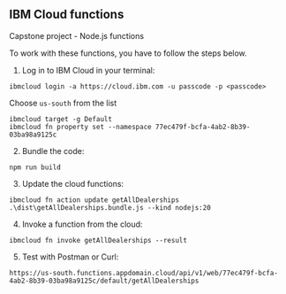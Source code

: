 ## IBM Cloud functions
Capstone project - Node.js functions

To work with these functions, you have to follow the steps below.

1. Log in to IBM Cloud in your terminal:
```
ibmcloud login -a https://cloud.ibm.com -u passcode -p <passcode>
```
Choose `us-south` from the list
```
ibmcloud target -g Default
ibmcloud fn property set --namespace 77ec479f-bcfa-4ab2-8b39-03ba98a9125c
```
2. Bundle the code:
```
npm run build
```
3. Update the cloud functions:
```
ibmcloud fn action update getAllDealerships .\dist\getAllDealerships.bundle.js --kind nodejs:20
```
4. Invoke a function from the cloud:
```
ibmcloud fn invoke getAllDealerships --result
```
5. Test with Postman or Curl:
```
https://us-south.functions.appdomain.cloud/api/v1/web/77ec479f-bcfa-4ab2-8b39-03ba98a9125c/default/getAllDealerships
```